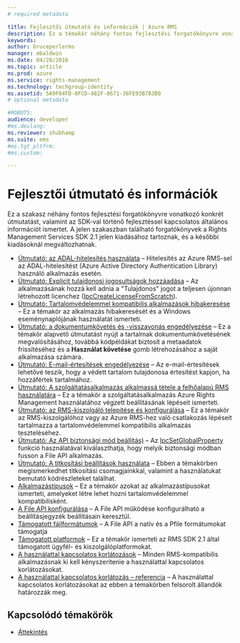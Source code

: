 ```yaml
---
# required metadata

title: Fejlesztői útmutató és információk | Azure RMS
description: Ez a témakör néhány fontos fejlesztési forgatókönyvre vonatkozó konkrét útmutatást ismertet.
keywords:
author: bruceperlerms
manager: mbaldwin
ms.date: 04/28/2016
ms.topic: article
ms.prod: azure
ms.service: rights-management
ms.technology: techgroup-identity
ms.assetid: 5A9F04FD-0FCD-482F-8671-36FE93B783B0
# optional metadata

#ROBOTS:
audience: developer
#ms.devlang:
ms.reviewer: shubhamp
ms.suite: ems
#ms.tgt_pltfrm:
#ms.custom:

---
```


# Fejlesztői útmutató és információk

Ez a szakasz néhány fontos fejlesztési forgatókönyvre vonatkozó konkrét útmutatást, valamint az SDK-val történő fejlesztéssel kapcsolatos általános információt ismertet. A jelen szakaszban található forgatókönyvek a Rights Management Services SDK 2.1 jelen kiadásához tartoznak, és a későbbi kiadásoknál megváltozhatnak.
- [Útmutató: az ADAL-hitelesítés használata](how-to-use-adal-authentication.md) – Hitelesítés az Azure RMS-sel az ADAL-hitelesítést (Azure Active Directory Authentication Library) használó alkalmazás esetén.
- [Útmutató: Explicit tulajdonosi jogosultságok hozzáadása](add-explicit-owner-rights.md) – Az alkalmazásának hozzá kell adnia a &quot;Tulajdonos&quot; jogot a teljesen újonnan létrehozott licenchez ([IpcCreateLicenseFromScratch](/rights-management/sdk/2.1/api/win/functions#msipc_ipccreatelicensefromscratch)).
- [Útmutató: Tartalomvédelemmel kompatibilis alkalmazások hibakeresése](debugging-applications-that-use-ad-rms.md) – Ez a témakör az alkalmazás hibakeresését és a Windows eseménynaplójának használatát ismerteti.
- [Útmutató: a dokumentumkövetés és -visszavonás engedélyezése](tracking-content.md) – Ez a témakör alapvető útmutatást nyújt a tartalmak dokumentumkövetésének megvalósításához, továbbá kódpéldákat biztosít a metaadatok frissítéséhez és a **Használat követése** gomb létrehozásához a saját alkalmazása számára.
- [Útmutató: E-mail-értesítések engedélyezése](how-to-enable-email-notification.md) – Az e-mail-értesítések lehetővé teszik, hogy a védett tartalom tulajdonosa értesítést kapjon, ha hozzáfértek tartalmához.
- [Útmutató: A szolgáltatásalkalmazás alkalmassá tétele a felhőalapú RMS használatára](how-to-use-file-api-with-aadrm-cloud.md) – Ez a témakör a szolgáltatásalkalmazás Azure Rights Management használatához végzett beállításának lépéseit ismerteti.
- [Útmutató: az RMS-kiszolgáló telepítése és konfigurálása](how-to-install-and-configure-an-rms-server.md) – Ez a témakör az RMS-kiszolgálóhoz vagy az Azure RMS-hez való csatlakozás lépéseit tartalmazza a tartalomvédelemmel kompatibilis alkalmazás teszteléséhez.
- [Útmutató: Az API biztonsági mód beállítás)](setting-the-api-security-mode-api-mode.md) – Az [IpcSetGlobalProperty](/rights-management/sdk/2.1/api/win/functions#msipc_ipcsetglobalproperty) funkció használatával kiválaszthatja, hogy melyik biztonsági módban fusson a File API alkalmazás.
- [Útmutató: A titkosítási beállítások használata](working-with-encryption.md) – Ebben a témakörben megismerkedhet titkosítási csomagjainkkal, valamint a használatukat bemutató kódrészleteket találhat.
- [Alkalmazástípusok](application-types.md) – Ez a témakör azokat az alkalmazástípusokat ismerteti, amelyeket létre lehet hozni tartalomvédelemmel kompatibilisként.
- [A File API konfigurálása](file-api-configuration.md) – A File API működése konfigurálható a beállításjegyzék beállításain keresztül.
- [Támogatott fájlformátumok](supported-file-formats.md) – A File API a natív és a Pfile formátumokat támogatja
- [Támogatott platformok](supported-platforms.md) – Ez a témakör ismerteti az RMS SDK 2.1 által támogatott ügyfél- és kiszolgálóplatformokat.
- [A használattal kapcsolatos korlátozások](understanding-usage-restrictions.md) – Minden RMS-kompatibilis alkalmazásnak ki kell kényszerítenie a használattal kapcsolatos korlátozásokat.
- [A használattal kapcsolatos korlátozás – referencia](usage-restriction-reference.md) – A használattal kapcsolatos korlátozásokat az ebben a témakörben felsorolt állandók határozzák meg.

 
## Kapcsolódó témakörök ##
* [Áttekintés](ad-rms-overview.md)
 

 


<!--HONumber=Jun16_HO2-->


